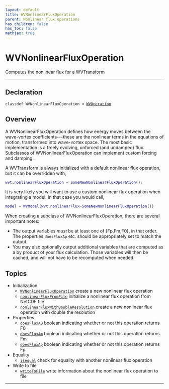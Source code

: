 ```yaml
---
layout: default
title: WVNonlinearFluxOperation
parent: Nonlinear flux operations
has_children: false
has_toc: false
mathjax: true
---
```


#  WVNonlinearFluxOperation

Computes the nonlinear flux for a WVTransform


---

## Declaration

<div class="language-matlab highlighter-rouge"><div class="highlight"><pre class="highlight"><code>classdef WVNonlinearFluxOperation < <a href="/classes/wvoperation/" title="WVOperation">WVOperation</a></code></pre></div></div>

## Overview
  
  A WVNonlinearFluxOperation defines how energy moves between the
  wave-vortex coefficients---these are the nonlinear terms in the equations
  of motion, transformed into wave-vortex space. The most basic
  implementation is a freely evolving, unforced (and undamped) flux.
  Subclasses of WVNonlinearFluxOperation can implement custom forcing and
  damping.
  
  A WVTransform is always initialized with a default nonlinear flux
  operation, but it can be overridden with,
  
  ```matlab
  wvt.nonlinearFluxOperation = SomeNewNonlinearFluxOperation();
  ```
  
  It is very likely you will want to use a custom nonlinear flux operation
  when integrating a model. In that case you would call,
  
  ```matlab
  model = WVModel(wvt,nonlinearFlux=SomeNewNonlinearFluxOperation())
  ```
  
  When creating a subclass of WVNonlinearFluxOperation, there are several
  important notes:
  
  + The output variables *must* be at least one of {Fp,Fm,F0}, in that
  order. The properties `doesFluxAp` etc. should be appropriately set to
  match the output.
  + You may also optionally output additional variables
  that are computed as a by product of your flux calculation. Those
  variables will then be cached, and will not have to be recomputed when
  needed.
  
  


## Topics
+ Initialization
  + [`WVNonlinearFluxOperation`](/classes/wvnonlinearfluxoperation/wvnonlinearfluxoperation.html) create a new nonlinear flux operation
  + [`nonlinearFluxFromFile`](/classes/wvnonlinearfluxoperation/nonlinearfluxfromfile.html) initialize a nonlinear flux operation from NetCDF file
  + [`nonlinearFluxWithDoubleResolution`](/classes/wvnonlinearfluxoperation/nonlinearfluxwithdoubleresolution.html) create a new nonlinear flux operation with double the resolution
+ Properties
  + [`doesFluxA0`](/classes/wvnonlinearfluxoperation/doesfluxa0.html) boolean indicating whether or not this operation returns F0
  + [`doesFluxAm`](/classes/wvnonlinearfluxoperation/doesfluxam.html) boolean indicating whether or not this operation returns Fm
  + [`doesFluxAp`](/classes/wvnonlinearfluxoperation/doesfluxap.html) boolean indicating whether or not this operation returns Fp
+ Equality
  + [`isequal`](/classes/wvnonlinearfluxoperation/isequal.html) check for equality with another nonlinear flux operation
+ Write to file
  + [`writeToFile`](/classes/wvnonlinearfluxoperation/writetofile.html) write information about the nonlinear flux operation to file


---